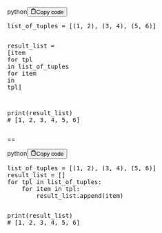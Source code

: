 <div class="code-element"><div class="lang-line"><text>python</text><button class="copy-button" id="code483b" onclick="copyCode(code483, code483b)"><svg stroke="currentColor" fill="none" stroke-width="2" viewBox="0 0 24 24" stroke-linecap="round" stroke-linejoin="round" class="h-4 w-4" height="1em" width="1em" xmlns="http://www.w3.org/2000/svg"><path d="M16 4h2a2 2 0 0 1 2 2v14a2 2 0 0 1-2 2H6a2 2 0 0 1-2-2V6a2 2 0 0 1 2-2h2"></path><rect x="8" y="2" width="8" height="4" rx="1" ry="1"></rect></svg><text>Copy code</text></button></div><div class="code" id="code483"><div class="highlight"><pre><span></span><span class="n">list_of_tuples</span> <span class="o">=</span> <span class="p">[(</span><span class="mi">1</span><span class="p">,</span> <span class="mi">2</span><span class="p">),</span> <span class="p">(</span><span class="mi">3</span><span class="p">,</span> <span class="mi">4</span><span class="p">),</span> <span class="p">(</span><span class="mi">5</span><span class="p">,</span> <span class="mi">6</span><span class="p">)]</span>

<span class="n">result_list</span> <span class="o">=</span> <span class="p">[</span><span class="n">item</span> <span class="k">for</span> <span class="n">tpl</span> <span class="ow">in</span> <span class="n">list_of_tuples</span> <span class="k">for</span> <span class="n">item</span> <span class="ow">in</span> <span class="n">tpl</span><span class="p">]</span>

<span class="nb">print</span><span class="p">(</span><span class="n">result_list</span><span class="p">)</span> <span class="c1"># [1, 2, 3, 4, 5, 6]</span>
</pre></div></div></div>

<p>==</p>
<div class="code-element"><div class="lang-line"><text>python</text><button class="copy-button" id="code484b" onclick="copyCode(code484, code484b)"><svg stroke="currentColor" fill="none" stroke-width="2" viewBox="0 0 24 24" stroke-linecap="round" stroke-linejoin="round" class="h-4 w-4" height="1em" width="1em" xmlns="http://www.w3.org/2000/svg"><path d="M16 4h2a2 2 0 0 1 2 2v14a2 2 0 0 1-2 2H6a2 2 0 0 1-2-2V6a2 2 0 0 1 2-2h2"></path><rect x="8" y="2" width="8" height="4" rx="1" ry="1"></rect></svg><text>Copy code</text></button></div><div class="code" id="code484"><div class="highlight"><pre><span></span><span class="n">list_of_tuples</span> <span class="o">=</span> <span class="p">[(</span><span class="mi">1</span><span class="p">,</span> <span class="mi">2</span><span class="p">),</span> <span class="p">(</span><span class="mi">3</span><span class="p">,</span> <span class="mi">4</span><span class="p">),</span> <span class="p">(</span><span class="mi">5</span><span class="p">,</span> <span class="mi">6</span><span class="p">)]</span>
<span class="n">result_list</span> <span class="o">=</span> <span class="p">[]</span>
<span class="k">for</span> <span class="n">tpl</span> <span class="ow">in</span> <span class="n">list_of_tuples</span><span class="p">:</span>
    <span class="k">for</span> <span class="n">item</span> <span class="ow">in</span> <span class="n">tpl</span><span class="p">:</span>
        <span class="n">result_list</span><span class="o">.</span><span class="n">append</span><span class="p">(</span><span class="n">item</span><span class="p">)</span>

<span class="nb">print</span><span class="p">(</span><span class="n">result_list</span><span class="p">)</span> <span class="c1"># [1, 2, 3, 4, 5, 6]</span>
</pre></div></div></div>